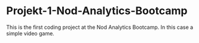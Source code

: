 # Projekt-1-Nod-Analytics-Bootcamp
This is the first coding project at the Nod Analytics Bootcamp. In this case a simple video game.
